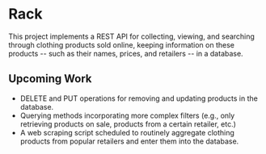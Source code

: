 # Rack
This project implements a REST API for collecting, viewing, and searching through clothing products sold online, keeping information on these products -- such as their names, prices, and retailers -- in a database. 
## Upcoming Work
- DELETE and PUT operations for removing and updating products in the database.
- Querying methods incorporating more complex filters (e.g., only retrieving products on sale, products from a certain retailer, etc.)
- A web scraping script scheduled to routinely aggregate clothing products from popular retailers and enter them into the database.